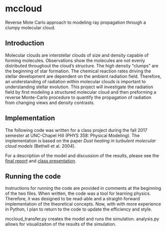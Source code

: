 # mccloud
Reverse Mote Carlo approach to modeling ray propagation through a clumpy molecular cloud.

## Introduction
Molecular clouds are interstellar clouds of size and density capable of forming molecules. Observations show the molecules are not evenly distributed throughout the cloud’s structure. The high density "clumps" are the beginning of star formation. The chemical reaction rates driving the stellar development are dependent on the ambient radiation field. Therefore, an understanding of radiation within molecular clouds is important to understanding stellar evolution. This project will investigate the radiation field by first modeling a structured molecular cloud and then preforming a reverse Monte-Carlo procedure to quantify the propagation of radiation from changing views and density contrasts.

## Implementation
The following code was written for a class project during the fall 2017 semester at UNC-Chapel Hill (PHYS 358: Physical Modeling). The implementation is based on the paper *Dust heating in turbulent molecular cloud models* (Bethell et al. 2004).

For a description of the model and discussion of the results, please see the [final report](https://drive.google.com/file/d/15wpTP5CMHzgxDB1KmxjTfziiRsOMGFGr/view?usp=sharing) and [class presentation](https://drive.google.com/open?id=1w5unAIMaAkL8D7EPcPSrV9Pvj2-bqOv9).

## Running the code
Instructions for running the code are provided in comments at the beginning of the two files. When written, the code was a tool for learning physics. Therefore, it was designed to be read-able and a straight-forward implementation of the theoretical concepts. Now, with with more experience in Python, I plan to return to the code to update the efficiency and style. 

mccloud_transfer.py creates the model and runs the simulation. 
analysis.py allows for visualizaiton of the results of the simulation. 
